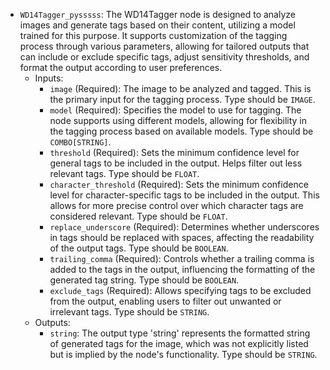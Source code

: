 - `WD14Tagger_pysssss`: The WD14Tagger node is designed to analyze images and generate tags based on their content, utilizing a model trained for this purpose. It supports customization of the tagging process through various parameters, allowing for tailored outputs that can include or exclude specific tags, adjust sensitivity thresholds, and format the output according to user preferences.
    - Inputs:
        - `image` (Required): The image to be analyzed and tagged. This is the primary input for the tagging process. Type should be `IMAGE`.
        - `model` (Required): Specifies the model to use for tagging. The node supports using different models, allowing for flexibility in the tagging process based on available models. Type should be `COMBO[STRING]`.
        - `threshold` (Required): Sets the minimum confidence level for general tags to be included in the output. Helps filter out less relevant tags. Type should be `FLOAT`.
        - `character_threshold` (Required): Sets the minimum confidence level for character-specific tags to be included in the output. This allows for more precise control over which character tags are considered relevant. Type should be `FLOAT`.
        - `replace_underscore` (Required): Determines whether underscores in tags should be replaced with spaces, affecting the readability of the output tags. Type should be `BOOLEAN`.
        - `trailing_comma` (Required): Controls whether a trailing comma is added to the tags in the output, influencing the formatting of the generated tag string. Type should be `BOOLEAN`.
        - `exclude_tags` (Required): Allows specifying tags to be excluded from the output, enabling users to filter out unwanted or irrelevant tags. Type should be `STRING`.
    - Outputs:
        - `string`: The output type 'string' represents the formatted string of generated tags for the image, which was not explicitly listed but is implied by the node's functionality. Type should be `STRING`.
